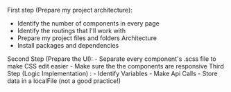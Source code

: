 First step (Prepare my project architecture): 
  
  - Identify the number of components in every page
  - Identify the routings that I'll work with 
  - Prepare my project files and folders Architecture
  - Install packages and dependencies

Second Step (Prepare the UI):
    - Separate every component's .scss file to make CSS edit easier
    - Make sure the the components are responsive
Third Step  (Logic Implementation) :
    - Identify Variables 
    - Make Api Calls 
    - Store data in a localFile (not a good practice!)
    